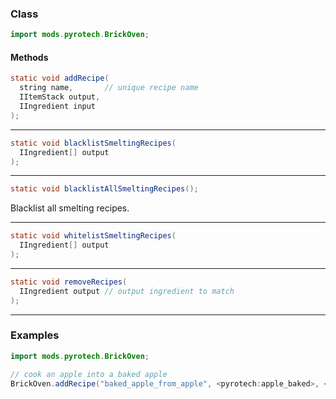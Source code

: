 
### Class

```java
import mods.pyrotech.BrickOven;
```

#### Methods

```java
static void addRecipe(
  string name,       // unique recipe name
  IItemStack output,
  IIngredient input 
);
```


---


```java
static void blacklistSmeltingRecipes(
  IIngredient[] output
);
```


---


```java
static void blacklistAllSmeltingRecipes();
```

Blacklist all smelting recipes.

---


```java
static void whitelistSmeltingRecipes(
  IIngredient[] output
);
```


---


```java
static void removeRecipes(
  IIngredient output // output ingredient to match
);
```


---


### Examples

```java
import mods.pyrotech.BrickOven;

// cook an apple into a baked apple
BrickOven.addRecipe("baked_apple_from_apple", <pyrotech:apple_baked>, <minecraft:apple>);
```
